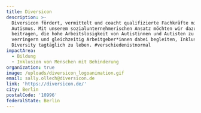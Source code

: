 ```yaml
---
title: Diversicon
description: >-
  Diversicon fördert, vermittelt und coacht qualifizierte Fachkräfte mit
  Autismus. Mit unserem sozialunternehmerischen Ansatz möchten wir dazu
  beitragen, die hohe Arbeitslosigkeit von Autistinnen und Autisten zu
  verringern und gleichzeitig Arbeitgeber*innen dabei begleiten, Inklusion und
  Diversity tagtäglich zu leben. #verschiedenistnormal
impactArea:
  - Bildung
  - Inklusion von Menschen mit Behinderung
organization: true
image: /uploads/diversicon_logoanimation.gif
email: sally.ollech@diversicon.de
link: 'https://diversicon.de/'
city: Berlin
postalCode: '10996'
federalState: Berlin
---
```


